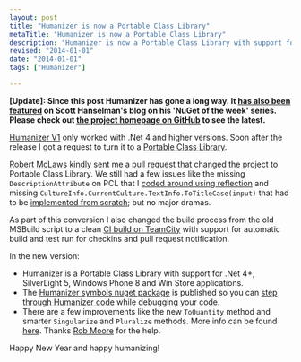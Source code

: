 ```yaml
--- 
layout: post
title: "Humanizer is now a Portable Class Library"
metaTitle: "Humanizer is now a Portable Class Library"
description: "Humanizer is now a Portable Class Library with support for .Net 4 and higher versions, SilverLight 5, Windows Phone 8 and Win Store applications"
revised: "2014-01-01"
date: "2014-01-01"
tags: ["Humanizer"]

---
```

**[Update]: Since this post Humanizer has gone a long way. It [has also been featured](http://www.hanselman.com/blog/NuGetPackageOfTheWeekHumanizerMakesNETDataTypesMoreHuman.aspx) on Scott Hanselman's blog on his 'NuGet of the week' series. Please check out [the project homepage on GitHub](http://github.com/MehdiK/Humanizer) to see the latest.**

[Humanizer V1](/humanizer-v1) only worked with .Net 4 and higher versions. Soon after the release I got a request to turn it to a [Portable Class Library](http://msdn.microsoft.com/en-us/library/gg597391.aspx). 

[Robert McLaws](https://twitter.com/robertmclaws) kindly sent me [a pull request](https://github.com/MehdiK/Humanizer/pull/28) that changed the project to Portable Class Library. We still had a few issues like the missing `DescriptionAttribute` on PCL that I [coded around using reflection](https://github.com/MehdiK/Humanizer/blob/master/src/Humanizer/EnumHumanizeExtensions.cs#L33) and missing `CultureInfo.CurrentCulture.TextInfo.ToTitleCase(input)` that had to be [implemented from scratch](https://github.com/MehdiK/Humanizer/blob/master/src/Humanizer/Transformer/ToTitleCase.cs); but no major dramas.

As part of this conversion I also changed the build process from the old MSBuild script to a clean [CI build on TeamCity](/continuous-integration-delivery-github-teamcity) with support for automatic build and test run for checkins and pull request notification. 

In the new version:

 - Humanizer is a Portable Class Library with support for .Net 4+, SilverLight 5, Windows Phone 8 and Win Store applications. 
 - The [Humanizer symbols nuget package](http://www.symbolsource.org/Public/Metadata/NuGet/Project/Humanizer) is published so you can [step through Humanizer code](http://www.symbolsource.org/Public/Home/VisualStudio) while debugging your code.
 - There are a few improvements like the new `ToQuantity` method and smarter `Singularize` and `Pluralize` methods. More info can be found [here](https://github.com/MehdiK/Humanizer#inflector-methods). Thanks [Rob Moore](http://robdmoore.id.au/) for the help.
 
Happy New Year and happy humanizing!

